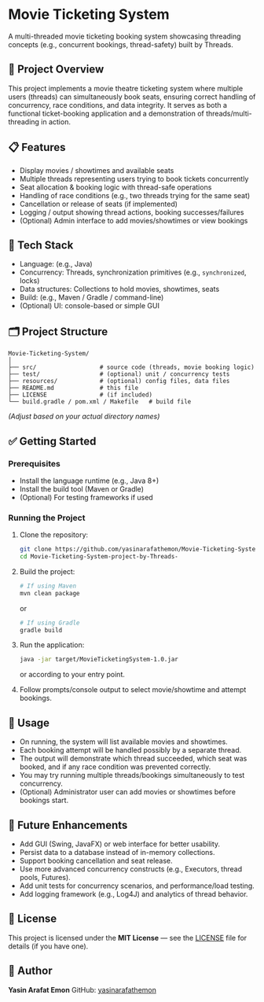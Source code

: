 
# Movie Ticketing System

A multi-threaded movie ticketing booking system showcasing threading concepts (e.g., concurrent bookings, thread-safety) built by Threads.

## 🚀 Project Overview

This project implements a movie theatre ticketing system where multiple users (threads) can simultaneously book seats, ensuring correct handling of concurrency, race conditions, and data integrity. It serves as both a functional ticket-booking application and a demonstration of threads/multi-threading in action.

## 📋 Features

* Display movies / showtimes and available seats
* Multiple threads representing users trying to book tickets concurrently
* Seat allocation & booking logic with thread-safe operations
* Handling of race conditions (e.g., two threads trying for the same seat)
* Cancellation or release of seats (if implemented)
* Logging / output showing thread actions, booking successes/failures
* (Optional) Admin interface to add movies/showtimes or view bookings

## 🧩 Tech Stack

* Language: (e.g., Java)
* Concurrency: Threads, synchronization primitives (e.g., `synchronized`, locks)
* Data structures: Collections to hold movies, showtimes, seats
* Build: (e.g., Maven / Gradle / command-line)
* (Optional) UI: console-based or simple GUI

## 🗂️ Project Structure

```
Movie-Ticketing-System/
│
├── src/                  # source code (threads, movie booking logic)
├── test/                 # (optional) unit / concurrency tests
├── resources/            # (optional) config files, data files
├── README.md             # this file
├── LICENSE               # (if included)
└── build.gradle / pom.xml / Makefile   # build file
```

*(Adjust based on your actual directory names)*

## ✅ Getting Started

### Prerequisites

* Install the language runtime (e.g., Java 8+)
* Install the build tool (Maven or Gradle)
* (Optional) For testing frameworks if used

### Running the Project

1. Clone the repository:

   ```bash
   git clone https://github.com/yasinarafathemon/Movie-Ticketing-System-project-by-Threads-.git
   cd Movie-Ticketing-System-project-by-Threads-
   ```
2. Build the project:

   ```bash
   # If using Maven
   mvn clean package
   ```

   or

   ```bash
   # If using Gradle
   gradle build
   ```
3. Run the application:

   ```bash
   java -jar target/MovieTicketingSystem-1.0.jar
   ```

   or according to your entry point.
4. Follow prompts/console output to select movie/showtime and attempt bookings.

## 🧪 Usage

* On running, the system will list available movies and showtimes.
* Each booking attempt will be handled possibly by a separate thread.
* The output will demonstrate which thread succeeded, which seat was booked, and if any race condition was prevented correctly.
* You may try running multiple threads/bookings simultaneously to test concurrency.
* (Optional) Administrator user can add movies or showtimes before bookings start.

## 🧷 Future Enhancements

* Add GUI (Swing, JavaFX) or web interface for better usability.
* Persist data to a database instead of in-memory collections.
* Support booking cancellation and seat release.
* Use more advanced concurrency constructs (e.g., Executors, thread pools, Futures).
* Add unit tests for concurrency scenarios, and performance/load testing.
* Add logging framework (e.g., Log4J) and analytics of thread behavior.

## 📄 License

This project is licensed under the **MIT License** — see the [LICENSE](LICENSE) file for details (if you have one).

## 👤 Author

**Yasin Arafat Emon**
GitHub: [yasinarafathemon](https://github.com/yasinarafathemon)

